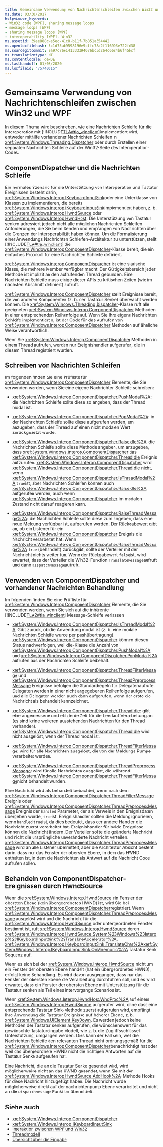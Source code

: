 ```yaml
---
title: Gemeinsame Verwendung von Nachrichtenschleifen zwischen Win32 und WPF
ms.date: 03/30/2017
helpviewer_keywords:
- Win32 code [WPF], sharing message loops
- message loops [WPF]
- sharing message loops [WPF]
- interoperability [WPF], Win32
ms.assetid: 39ee888c-e5ec-41c8-b11f-7b851a554442
ms.openlocfilehash: 5c1d75ab9598196e9cffc78a2f116993e722fd38
ms.sourcegitcommit: 9a97c76e141333394676bc5d264c6624b6f45bcf
ms.translationtype: MT
ms.contentlocale: de-DE
ms.lasthandoff: 01/08/2020
ms.locfileid: "75740315"
---
```

# <a name="sharing-message-loops-between-win32-and-wpf"></a>Gemeinsame Verwendung von Nachrichtenschleifen zwischen Win32 und WPF
In diesem Thema wird beschrieben, wie eine Nachrichten Schleife für die Interoperation mit [!INCLUDE[TLA#tla_winclient](../../../../includes/tlasharptla-winclient-md.md)]implementiert wird, entweder mithilfe vorhandener Nachrichten Schleifen in <xref:System.Windows.Threading.Dispatcher> oder durch Erstellen einer separaten Nachrichten Schleife auf der Win32-Seite des Interoperation-Codes.  
  
## <a name="componentdispatcher-and-the-message-loop"></a>ComponentDispatcher und die Nachrichten Schleife  
 Ein normales Szenario für die Unterstützung von Interoperation und Tastatur Ereignissen besteht darin, <xref:System.Windows.Interop.IKeyboardInputSink>oder eine Unterklasse von Klassen zu implementieren, die bereits <xref:System.Windows.Interop.IKeyboardInputSink>implementiert haben, z. b. <xref:System.Windows.Interop.HwndSource> oder <xref:System.Windows.Interop.HwndHost>. Die Unterstützung von Tastatur senken adressiert jedoch nicht alle möglichen Nachrichten Schleifen Anforderungen, die Sie beim Senden und empfangen von Nachrichten über die Grenzen der Interoperabilität haben können. Um die Formalisierung einer Anwendungs Nachrichten Schleifen-Architektur zu unterstützen, stellt [!INCLUDE[TLA#tla_winclient](../../../../includes/tlasharptla-winclient-md.md)] die <xref:System.Windows.Interop.ComponentDispatcher>-Klasse bereit, die ein einfaches Protokoll für eine Nachrichten Schleife definiert.  
  
 <xref:System.Windows.Interop.ComponentDispatcher> ist eine statische Klasse, die mehrere Member verfügbar macht. Der Gültigkeitsbereich jeder Methode ist implizit an den aufrufenden Thread gebunden. Eine Nachrichten Schleife muss einige dieser APIs zu kritischen Zeiten (wie im nächsten Abschnitt definiert) aufruft.  
  
 <xref:System.Windows.Interop.ComponentDispatcher> stellt Ereignisse bereit, die von anderen Komponenten (z. b. der Tastatur Senke) überwacht werden können. Die <xref:System.Windows.Threading.Dispatcher>-Klasse ruft alle geeigneten <xref:System.Windows.Interop.ComponentDispatcher> Methoden in einer entsprechenden Reihenfolge auf. Wenn Sie Ihre eigene Nachrichten Schleife implementieren, ist der Code für das Aufrufen von <xref:System.Windows.Interop.ComponentDispatcher> Methoden auf ähnliche Weise verantwortlich.  
  
 Wenn Sie <xref:System.Windows.Interop.ComponentDispatcher> Methoden in einem Thread aufrufen, werden nur Ereignishandler aufgerufen, die in diesem Thread registriert wurden.  
  
## <a name="writing-message-loops"></a>Schreiben von Nachrichten Schleifen  
 Im folgenden finden Sie eine Prüfliste für <xref:System.Windows.Interop.ComponentDispatcher> Elemente, die Sie verwenden werden, wenn Sie eine eigene Nachrichten Schleife schreiben:  
  
- <xref:System.Windows.Interop.ComponentDispatcher.PushModal%2A>: die Nachrichten Schleife sollte diese so angeben, dass der Thread modal ist.  
  
- <xref:System.Windows.Interop.ComponentDispatcher.PopModal%2A>: in der Nachrichten Schleife sollte diese aufgerufen werden, um anzugeben, dass der Thread auf einen nicht modalen Wert zurückgesetzt wurde.  
  
- <xref:System.Windows.Interop.ComponentDispatcher.RaiseIdle%2A>: die Nachrichten Schleife sollte diese Methode angeben, um anzugeben, dass <xref:System.Windows.Interop.ComponentDispatcher> das <xref:System.Windows.Interop.ComponentDispatcher.ThreadIdle> Ereignis aufzurufen. <xref:System.Windows.Interop.ComponentDispatcher> wird <xref:System.Windows.Interop.ComponentDispatcher.ThreadIdle> nicht, wenn <xref:System.Windows.Interop.ComponentDispatcher.IsThreadModal%2A> `true`ist, aber Nachrichten Schleifen können auch <xref:System.Windows.Interop.ComponentDispatcher.RaiseIdle%2A> aufgerufen werden, auch wenn <xref:System.Windows.Interop.ComponentDispatcher> im modalen Zustand nicht darauf reagieren kann.  
  
- <xref:System.Windows.Interop.ComponentDispatcher.RaiseThreadMessage%2A>: die Nachrichten Schleife sollte diese zum angeben, dass eine neue Meldung verfügbar ist, aufgerufen werden. Der Rückgabewert gibt an, ob ein Listener für ein <xref:System.Windows.Interop.ComponentDispatcher> Ereignis die Nachricht verarbeitet hat. Wenn <xref:System.Windows.Interop.ComponentDispatcher.RaiseThreadMessage%2A> `true` (behandelt) zurückgibt, sollte der Verteiler mit der Nachricht nichts weiter tun. Wenn der Rückgabewert `false`ist, wird erwartet, dass der Verteiler die Win32-Funktion `TranslateMessage`aufruft und dann `DispatchMessage`aufruft.  
  
## <a name="using-componentdispatcher-and-existing-message-handling"></a>Verwenden von ComponentDispatcher und vorhandener Nachrichten Behandlung  
 Im folgenden finden Sie eine Prüfliste für <xref:System.Windows.Interop.ComponentDispatcher> Elemente, die Sie verwenden werden, wenn Sie sich auf die inhärente [!INCLUDE[TLA2#tla_winclient](../../../../includes/tla2sharptla-winclient-md.md)] Message-Schleife verlassen  
  
- <xref:System.Windows.Interop.ComponentDispatcher.IsThreadModal%2A>: Gibt zurück, ob die Anwendung modal ist (z. b. eine modale Nachrichten Schleife wurde per pushübertragung). <xref:System.Windows.Interop.ComponentDispatcher> können diesen Status nachverfolgen, weil die-Klasse die Anzahl von <xref:System.Windows.Interop.ComponentDispatcher.PushModal%2A> und <xref:System.Windows.Interop.ComponentDispatcher.PopModal%2A> aufrufen aus der Nachrichten Schleife beibehält.  
  
- <xref:System.Windows.Interop.ComponentDispatcher.ThreadFilterMessage> und <xref:System.Windows.Interop.ComponentDispatcher.ThreadPreprocessMessage> Ereignisse befolgen die Standardregeln für Delegatenaufrufe. Delegaten werden in einer nicht angegebenen Reihenfolge aufgerufen, und alle Delegaten werden auch dann aufgerufen, wenn der erste die Nachricht als behandelt kennzeichnet.  
  
- <xref:System.Windows.Interop.ComponentDispatcher.ThreadIdle>: gibt eine angemessene und effiziente Zeit für die Leerlauf Verarbeitung an (es sind keine weiteren ausstehenden Nachrichten für den Thread vorhanden). <xref:System.Windows.Interop.ComponentDispatcher.ThreadIdle> wird nicht ausgelöst, wenn der Thread modal ist.  
  
- <xref:System.Windows.Interop.ComponentDispatcher.ThreadFilterMessage>: wird für alle Nachrichten ausgelöst, die von der Meldungs Pumpe verarbeitet werden.  
  
- <xref:System.Windows.Interop.ComponentDispatcher.ThreadPreprocessMessage>: wird für alle Nachrichten ausgelöst, die während <xref:System.Windows.Interop.ComponentDispatcher.ThreadFilterMessage>nicht behandelt wurden.  
  
 Eine Nachricht wird als behandelt betrachtet, wenn nach dem <xref:System.Windows.Interop.ComponentDispatcher.ThreadFilterMessage> Ereignis oder <xref:System.Windows.Interop.ComponentDispatcher.ThreadPreprocessMessage> Ereignis der `handled` Parameter, der als Verweis in den Ereignisdaten übergeben wurde, `true`ist. Ereignishandler sollten die Meldung ignorieren, wenn `handled` `true`ist, da dies bedeutet, dass der andere Handler die Nachricht zuerst verarbeitet hat. Ereignishandler für beide Ereignisse können die Nachricht ändern. Der Verteiler sollte die geänderte Nachricht und nicht die ursprüngliche unveränderte Nachricht verteilen. <xref:System.Windows.Interop.ComponentDispatcher.ThreadPreprocessMessage> wird an alle Listener übermittelt, aber die Architektur Absicht besteht darin, dass nur das Fenster der obersten Ebene, in dem das HWND enthalten ist, in dem die Nachrichten als Antwort auf die Nachricht Code aufrufen sollen.  
  
## <a name="how-hwndsource-treats-componentdispatcher-events"></a>Behandeln von ComponentDispatcher-Ereignissen durch HwndSource  
 Wenn die <xref:System.Windows.Interop.HwndSource> ein Fenster der obersten Ebene (kein übergeordnetes HWND) ist, wird Sie bei <xref:System.Windows.Interop.ComponentDispatcher>registriert. Wenn <xref:System.Windows.Interop.ComponentDispatcher.ThreadPreprocessMessage> ausgelöst wird und die Nachricht für die <xref:System.Windows.Interop.HwndSource> oder untergeordneten Fenster bestimmt ist, ruft <xref:System.Windows.Interop.HwndSource> deren <xref:System.Windows.Interop.HwndSource.System%23Windows%23Interop%23IKeyboardInputSink%23TranslateAccelerator%2A>, <xref:System.Windows.Interop.IKeyboardInputSink.TranslateChar%2A><xref:System.Windows.Interop.IKeyboardInputSink.OnMnemonic%2A> Tastatur Senk Sequenz auf.  
  
 Wenn es sich bei der <xref:System.Windows.Interop.HwndSource> nicht um ein Fenster der obersten Ebene handelt (hat ein übergeordnetes HWND), erfolgt keine Behandlung. Es wird davon ausgegangen, dass nur das Fenster der obersten Ebene die Verarbeitung durchführen soll, und es wird erwartet, dass ein Fenster der obersten Ebene mit Unterstützung für die Tastatur senken als Teil eines intervorgangs Szenarios ist.  
  
 Wenn <xref:System.Windows.Interop.HwndHost.WndProc%2A> auf einem <xref:System.Windows.Interop.HwndSource> aufgerufen wird, ohne dass eine entsprechende Tastatur Sink-Methode zuerst aufgerufen wird, empfängt Ihre Anwendung die Tastatur Ereignisse auf höherer Ebene, z. b. <xref:System.Windows.UIElement.KeyDown>. Es werden jedoch keine Methoden der Tastatur senken aufgerufen, die wünschenswert für das gewünschte Tastatureingabe Modell, wie z. b. die Zugriffsschlüssel Unterstützung, umgangen werden. Dies kann der Fall sein, weil die Nachrichten Schleife den relevanten Thread nicht ordnungsgemäß für die <xref:System.Windows.Interop.ComponentDispatcher>benachrichtigt hat oder weil das übergeordnete HWND nicht die richtigen Antworten auf die Tastatur Senke aufgerufen hat.  
  
 Eine Nachricht, die an die Tastatur Senke gesendet wird, wird möglicherweise nicht an das HWND gesendet, wenn Sie mit der <xref:System.Windows.Interop.HwndSource.AddHook%2A>-Methode Hooks für diese Nachricht hinzugefügt haben. Die Nachricht wurde möglicherweise direkt auf der nachrichtenpump Ebene verarbeitet und nicht an die `DispatchMessage` Funktion übermittelt.  
  
## <a name="see-also"></a>Siehe auch

- <xref:System.Windows.Interop.ComponentDispatcher>
- <xref:System.Windows.Interop.IKeyboardInputSink>
- [Interaktion zwischen WPF und Win32](wpf-and-win32-interoperation.md)
- [Threadmodell](threading-model.md)
- [Übersicht über die Eingabe](input-overview.md)
